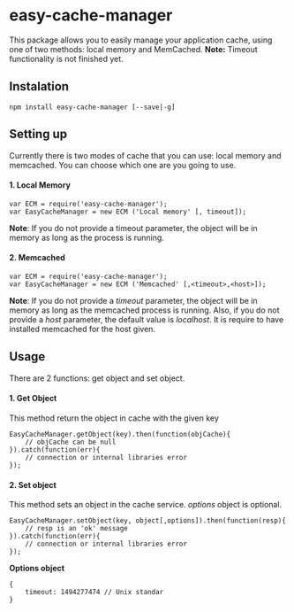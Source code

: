 # easy-cache-manager
This package allows you to easily manage your application cache, using one of two methods: local memory and MemCached.
**Note:** Timeout functionality is not finished yet.
## Instalation
```
npm install easy-cache-manager [--save|-g]
```
## Setting up
Currently there is two modes of cache that you can use: local memory and memcached. You can choose which one are you going to use.
 
#### 1. Local Memory
```
var ECM = require('easy-cache-manager');
var EasyCacheManager = new ECM ('Local memory' [, timeout]);
```
**Note**: If you do not provide a timeout parameter, the object will be in memory as long as the process is running.

#### 2. Memcached
```
var ECM = require('easy-cache-manager');
var EasyCacheManager = new ECM ('Memcached' [,<timeout>,<host>]);
```
**Note**: If you do not provide a *timeout* parameter, the object will be in memory as long as the memcached process is running. Also, if you do not provide a *host* parameter, the default value is *localhost*. It is require to have installed memcached for the host given.

## Usage

There are 2 functions: get object and set object.

#### 1. Get Object
This method return the object in cache with the given key
```
EasyCacheManager.getObject(key).then(function(objCache){
    // objCache can be null
}).catch(function(err){
    // connection or internal libraries error
});
```
#### 2. Set object
This method sets an object in the cache service. *options* object is optional.
```
EasyCacheManager.setObject(key, object[,options]).then(function(resp){
    // resp is an 'ok' message
}).catch(function(err){
    // connection or internal libraries error
});
```
**Options object**
```
{
    timeout: 1494277474 // Unix standar
}
```